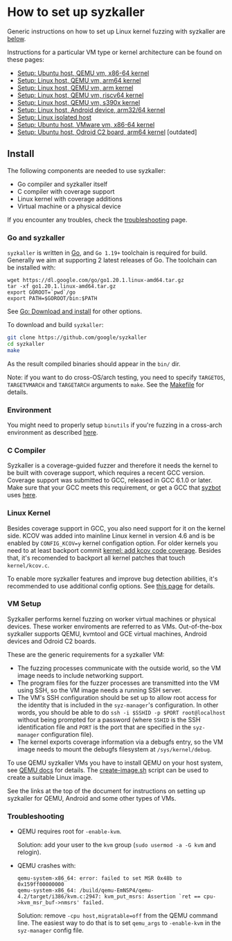 # How to set up syzkaller

Generic instructions on how to set up Linux kernel fuzzing with syzkaller are [below](setup.md#install).

Instructions for a particular VM type or kernel architecture can be found on these pages:

- [Setup: Ubuntu host, QEMU vm, x86-64 kernel](setup_ubuntu-host_qemu-vm_x86-64-kernel.md)
- [Setup: Linux host, QEMU vm, arm64 kernel](setup_linux-host_qemu-vm_arm64-kernel.md)
- [Setup: Linux host, QEMU vm, arm kernel](setup_linux-host_qemu-vm_arm-kernel.md)
- [Setup: Linux host, QEMU vm, riscv64 kernel](setup_linux-host_qemu-vm_riscv64-kernel.md)
- [Setup: Linux host, QEMU vm, s390x kernel](setup_linux-host_qemu-vm_s390x-kernel.md)
- [Setup: Linux host, Android device, arm32/64 kernel](setup_linux-host_android-device_arm-kernel.md)
- [Setup: Linux isolated host](setup_linux-host_isolated.md)
- [Setup: Ubuntu host, VMware vm, x86-64 kernel](setup_ubuntu-host_vmware-vm_x86-64-kernel.md)
- [Setup: Ubuntu host, Odroid C2 board, arm64 kernel](setup_ubuntu-host_odroid-c2-board_arm64-kernel.md) [outdated]

## Install

The following components are needed to use syzkaller:

 - Go compiler and syzkaller itself
 - C compiler with coverage support
 - Linux kernel with coverage additions
 - Virtual machine or a physical device

If you encounter any troubles, check the [troubleshooting](/docs/troubleshooting.md) page.

### Go and syzkaller

`syzkaller` is written in [Go](https://golang.org), and `Go 1.19+` toolchain is required for build.
Generally we aim at supporting 2 latest releases of Go.
The toolchain can be installed with:

```
wget https://dl.google.com/go/go1.20.1.linux-amd64.tar.gz
tar -xf go1.20.1.linux-amd64.tar.gz
export GOROOT=`pwd`/go
export PATH=$GOROOT/bin:$PATH
```

See [Go: Download and install](https://golang.org/doc/install) for other options.

To download and build `syzkaller`:

``` bash
git clone https://github.com/google/syzkaller
cd syzkaller
make
```

As the result compiled binaries should appear in the `bin/` dir.

Note: if you want to do cross-OS/arch testing, you need to specify `TARGETOS`,
`TARGETVMARCH` and `TARGETARCH` arguments to `make`. See the [Makefile](/Makefile) for details.

### Environment

You might need to properly setup `binutils` if you're fuzzing in a cross-arch environment as described [here](coverage.md#binutils).

### C Compiler

Syzkaller is a coverage-guided fuzzer and therefore it needs the kernel to be built with coverage support, which requires a recent GCC version.
Coverage support was submitted to GCC, released in GCC 6.1.0 or later.
Make sure that your GCC meets this requirement, or get a GCC that [syzbot](/docs/syzbot.md) uses [here](/docs/syzbot.md#crash-does-not-reproduce).

### Linux Kernel

Besides coverage support in GCC, you also need support for it on the kernel side.
KCOV was added into mainline Linux kernel in version 4.6 and is be enabled by `CONFIG_KCOV=y` kernel configation option.
For older kernels you need to at least backport commit [kernel: add kcov code coverage](https://github.com/torvalds/linux/commit/5c9a8750a6409c63a0f01d51a9024861022f6593).
Besides that, it's recomended to backport all kernel patches that touch `kernel/kcov.c`.

To enable more syzkaller features and improve bug detection abilities, it's recommended to use additional config options.
See [this page](kernel_configs.md) for details.

### VM Setup

Syzkaller performs kernel fuzzing on worker virtual machines or physical devices.
These worker enviroments are referred to as VMs.
Out-of-the-box syzkaller supports QEMU, kvmtool and GCE virtual machines, Android devices and Odroid C2 boards.

These are the generic requirements for a syzkaller VM:

 - The fuzzing processes communicate with the outside world, so the VM image needs to include
   networking support.
 - The program files for the fuzzer processes are transmitted into the VM using SSH, so the VM image
   needs a running SSH server.
 - The VM's SSH configuration should be set up to allow root access for the identity that is
   included in the `syz-manager`'s configuration.  In other words, you should be able to do `ssh -i
   $SSHID -p $PORT root@localhost` without being prompted for a password (where `SSHID` is the SSH
   identification file and `PORT` is the port that are specified in the `syz-manager` configuration
   file).
 - The kernel exports coverage information via a debugfs entry, so the VM image needs to mount
   the debugfs filesystem at `/sys/kernel/debug`.

To use QEMU syzkaller VMs you have to install QEMU on your host system, see [QEMU docs](http://wiki.qemu.org/Manual) for details.
The [create-image.sh](/tools/create-image.sh) script can be used to create a suitable Linux image.

See the links at the top of the document for instructions on setting up syzkaller for QEMU, Android and some other types of VMs.

### Troubleshooting

* QEMU requires root for `-enable-kvm`.

    Solution: add your user to the `kvm` group (`sudo usermod -a -G kvm` and relogin).

* QEMU crashes with:

    ```
    qemu-system-x86_64: error: failed to set MSR 0x48b to 0x159ff00000000
    qemu-system-x86_64: /build/qemu-EmNSP4/qemu-4.2/target/i386/kvm.c:2947: kvm_put_msrs: Assertion `ret == cpu->kvm_msr_buf->nmsrs' failed.
   ```

    Solution: remove `-cpu host,migratable=off` from the QEMU command line. The easiest way to do that is to set `qemu_args` to `-enable-kvm` in the `syz-manager` config file.
